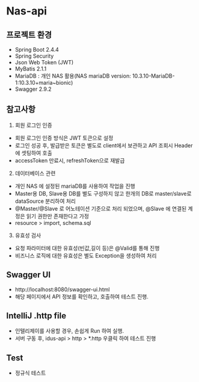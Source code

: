 # Nas-api
## 프로젝트 환경 
- Spring Boot 2.4.4
- Spring Security
- Json Web Token (JWT) 
- MyBatis 2.1.1
- MariaDB : 개인 NAS 활용(NAS mariaDB version: 10.3.10-MariaDB-1:10.3.10+maria~bionic)
- Swagger 2.9.2

## 참고사항
1. 회원 로그인 인증
- 회원 로그인 인증 방식은 JWT 토큰으로 설정 
- 로그인 성공 후, 발급받은 토큰은 별도로 client에서 보관하고 API 조회시 Header에 셋팅하여 호출
- accessToken 만료시, refreshToken으로 재발급
2. 데이터베이스 관련 
- 개인 NAS 에 설정된 mariaDB를 사용하여 작업을 진행 
- Master용 DB, Slave용 DB를 별도 구성하지 않고 한개의 DB로 master/slave로 dataSource 분리하여 처리 
- @Master/@Slave 로 어노테이션 기준으로 처리 되었으며, @Slave 에 연결된 계정은 읽기 권한만 존재한다고 가정
- resource > import, schema.sql
3. 유효성 검사
- 요청 파라미터에 대한 유효성(빈값,길이 등)은 @Valid를 통해 진행 
- 비즈니스 로직에 대한 유효성은 별도 Exception을 생성하여 처리

## Swagger UI
- http://localhost:8080/swagger-ui.html
- 해당 페이지에서 API 정보를 확인하고, 호출하여 테스트 진행.

## IntelliJ .http file 
- 인텔리제이를 사용할 경우, 손쉽게 Run 하여 실행.
- 서버 구동 후, idus-api > http > *.http 우클릭 하여 테스트 진행

## Test
- 정규식 테스트
